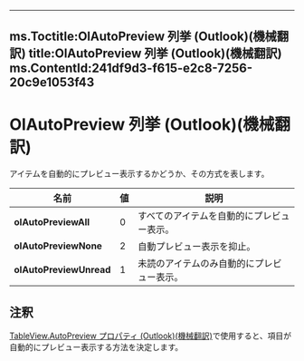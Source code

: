 

---
ms.Toctitle:OlAutoPreview 列挙 (Outlook)(機械翻訳)
title:OlAutoPreview 列挙 (Outlook)(機械翻訳)
ms.ContentId:241df9d3-f615-e2c8-7256-20c9e1053f43
---
# OlAutoPreview 列挙 (Outlook)(機械翻訳)




アイテムを自動的にプレビュー表示するかどうか、その方式を表します。

|**名前**|**値**|**説明**|
|---|---|---|
|**olAutoPreviewAll**|0|すべてのアイテムを自動的にプレビュー表示。|
|**olAutoPreviewNone**|2|自動プレビュー表示を抑止。|
|**olAutoPreviewUnread**|1|未読のアイテムのみ自動的にプレビュー表示。|



## 注釈
[TableView.AutoPreview プロパティ (Outlook)(機械翻訳)](51d20d34-5a2f-03f6-cfea-2279d286f067.md)で使用すると、項目が自動的にプレビュー表示する方法を決定します。





